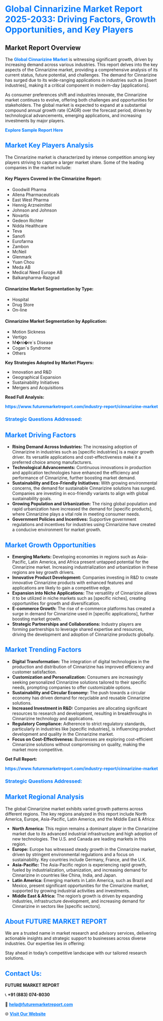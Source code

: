 <h1 style="color: #007BFF;">Global Cinnarizine Market Report 2025-2033: Driving Factors, Growth Opportunities, and Key Players</h1>

<section id="overview">
<h2>Market Report Overview</h2>
<p>The <a href="https://www.futuremarketreport.com/industry-report/cinnarizine-market" style="color: #007BFF; text-decoration: none;"><strong>Global Cinnarizine Market</strong></a> is witnessing significant growth, driven by increasing demand across various industries. This report delves into the key aspects of the Cinnarizine market, providing a comprehensive analysis of its current status, future potential, and challenges. The demand for Cinnarizine has surged due to its wide-ranging applications in industries such as [insert industries], making it a critical component in modern-day [applications].</p>
<p>As consumer preferences shift and industries innovate, the Cinnarizine market continues to evolve, offering both challenges and opportunities for stakeholders. The global market is expected to expand at a substantial compound annual growth rate (CAGR) over the forecast period, driven by technological advancements, emerging applications, and increasing investments by major players.</p>
</section>

<section id="overview">
<p><a href="https://www.futuremarketreport.com/request-sample/reportId=77940" style="color: #007BFF; text-decoration: none;"><strong>Explore Sample Report Here</strong></a></p>
</section>

<section id="key-players">
<h2 style="color: #007BFF;">Market Key Players Analysis</h2>
<p>The Cinnarizine market is characterized by intense competition among key players striving to capture a larger market share. Some of the leading companies in the market include:</p>
<h4>Key Players Covered in the Cinnarizine Report:</h4>
<ul><li>Goodwill Pharma</li><li>Allena Pharmaceuticals</li><li>East West Pharma</li><li>Hennig Arzneimittel</li><li>Johnson and Johnson</li><li>Novartis</li><li>Gedeon Richter</li><li>Nidda Healthcare</li><li>Teva</li><li>Sanofi</li><li>Eurofarma</li><li>Zambon</li><li>McNeil</li><li>Glenmark</li><li>Yuan Chou</li><li>Meda AB</li><li>Medical Need Europe AB</li><li>Balkanpharma-Razgrad</li></ul>
<h4>Cinnarizine Market Segmentation by Type:</h4>
<ul><li>Hospital</li><li>Drug Store</li><li>On-line</li></ul>

<h4>Cinnarizine Market Segmentation by Application:</h4>
<ul><li>Motion Sickness</li><li>Vertigo</li><li>M�ni�re`s Disease</li><li>Cogan`s Syndrome</li><li>Others</li></ul>
<p><strong>Key Strategies Adopted by Market Players:</strong></p>
<ul>
<li>Innovation and R&D</li>
<li>Geographical Expansion</li>
<li>Sustainability Initiatives</li>
<li>Mergers and Acquisitions</li>
</ul>
</section>

<section>
<p><strong>Read Full Analysis: </strong></p><a href="https://www.futuremarketreport.com/industry-report/cinnarizine-market" style="color: #007BFF; text-decoration: none;"><strong>https://www.futuremarketreport.com/industry-report/cinnarizine-market</strong></a>
<h3 style="color: #007BFF;">Strategic Questions Addressed:</h3>
</section>

<section id="driving-factors">
<h2 style="color: #007BFF;">Market Driving Factors</h2>
<ul>
<li><strong>Rising Demand Across Industries:</strong> The increasing adoption of Cinnarizine in industries such as [specific industries] is a major growth driver. Its versatile applications and cost-effectiveness make it a preferred choice among manufacturers.</li>
<li><strong>Technological Advancements:</strong> Continuous innovations in production and application technologies have enhanced the efficiency and performance of Cinnarizine, further boosting market demand.</li>
<li><strong>Sustainability and Eco-Friendly Initiatives:</strong> With growing environmental concerns, the demand for sustainable Cinnarizine solutions has surged. Companies are investing in eco-friendly variants to align with global sustainability goals.</li>
<li><strong>Growing Population and Urbanization:</strong> The rising global population and rapid urbanization have increased the demand for [specific products], where Cinnarizine plays a vital role in meeting consumer needs.</li>
<li><strong>Government Policies and Incentives:</strong> Supportive government regulations and incentives for industries using Cinnarizine have created a conducive environment for market growth.</li>
</ul>
</section>

<section id="growth-opportunities">
<h2 style="color: #007BFF;">Market Growth Opportunities</h2>
<ul>
<li><strong>Emerging Markets:</strong> Developing economies in regions such as Asia-Pacific, Latin America, and Africa present untapped potential for the Cinnarizine market. Increasing industrialization and urbanization in these regions are key growth drivers.</li>
<li><strong>Innovative Product Development:</strong> Companies investing in R&D to create innovative Cinnarizine products with enhanced features and applications are likely to gain a competitive edge.</li>
<li><strong>Expansion into Niche Applications:</strong> The versatility of Cinnarizine allows it to be utilized in niche markets such as [specific niches], creating opportunities for growth and diversification.</li>
<li><strong>E-commerce Growth:</strong> The rise of e-commerce platforms has created a surge in demand for Cinnarizine used in [specific applications], further boosting market growth.</li>
<li><strong>Strategic Partnerships and Collaborations:</strong> Industry players are forming partnerships to leverage shared expertise and resources, driving the development and adoption of Cinnarizine products globally.</li>
</ul>
</section>

<section id="trending-factors">
<h2 style="color: #007BFF;">Market Trending Factors</h2>
<ul>
<li><strong>Digital Transformation:</strong> The integration of digital technologies in the production and distribution of Cinnarizine has improved efficiency and customer satisfaction.</li>
<li><strong>Customization and Personalization:</strong> Consumers are increasingly seeking personalized Cinnarizine solutions tailored to their specific needs, prompting companies to offer customizable options.</li>
<li><strong>Sustainability and Circular Economy:</strong> The push towards a circular economy has driven demand for recyclable and reusable Cinnarizine solutions.</li>
<li><strong>Increased Investment in R&D:</strong> Companies are allocating significant resources to research and development, resulting in breakthroughs in Cinnarizine technology and applications.</li>
<li><strong>Regulatory Compliance:</strong> Adherence to strict regulatory standards, particularly in industries like [specific industries], is influencing product development and quality in the Cinnarizine market.</li>
<li><strong>Focus on Cost-Effectiveness:</strong> Businesses are exploring cost-efficient Cinnarizine solutions without compromising on quality, making the market more competitive.</li>
</ul>
</section>

<section>
<p><strong>Get Full Report: </strong></p><a href="https://www.futuremarketreport.com/industry-report/cinnarizine-market" style="color: #007BFF; text-decoration: none;"><strong>https://www.futuremarketreport.com/industry-report/cinnarizine-market</strong></a>
<h3 style="color: #007BFF;">Strategic Questions Addressed:</h3>
</section>


<section id="regional-analysis">
<h2 style="color: #007BFF;">Market Regional Analysis</h2>
<p>The global Cinnarizine market exhibits varied growth patterns across different regions. The key regions analyzed in this report include North America, Europe, Asia-Pacific, Latin America, and the Middle East & Africa:</p>
<ul>
<li><strong>North America:</strong> This region remains a dominant player in the Cinnarizine market due to its advanced industrial infrastructure and high adoption of new technologies. The U.S. and Canada are leading markets in this region.</li>
<li><strong>Europe:</strong> Europe has witnessed steady growth in the Cinnarizine market, driven by stringent environmental regulations and a focus on sustainability. Key countries include Germany, France, and the U.K.</li>
<li><strong>Asia-Pacific:</strong> The Asia-Pacific region is experiencing rapid growth, fueled by industrialization, urbanization, and increasing demand for Cinnarizine in countries like China, India, and Japan.</li>
<li><strong>Latin America:</strong> Emerging markets in Latin America, such as Brazil and Mexico, present significant opportunities for the Cinnarizine market, supported by growing industrial activities and investments.</li>
<li><strong>Middle East & Africa:</strong> The region’s growth is driven by expanding industries, infrastructure development, and increasing demand for Cinnarizine in sectors like [specific sectors].</li>
</ul>
</section>

<footer>
<h2 style="color: #007BFF;">About FUTURE MARKET REPORT</h2>
<p>We are a trusted name in market research and advisory services, delivering actionable insights and strategic support to businesses across diverse industries. Our expertise lies in offering:</p>

<p>Stay ahead in today’s competitive landscape with our tailored research solutions.</p>

<h2 style="color: #007BFF;">Contact Us:</h2>
<p><strong>FUTURE MARKET REPORT</strong></p>
<p>📞 <strong>+91 (883) 074-8030</strong></p>
<p>📧 <strong><a href="mailto:help@futuremarketreport.com" style="color: #007BFF;">help@futuremarketreport.com</a></strong></p>
<p>🌐 <strong><a href="https://www.futuremarketreport.com/" style="color: #007BFF;">Visit Our Website</a></strong></p>
</footer>